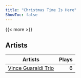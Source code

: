 ```yaml
---
title: "Christmas Time Is Here"
ShowToc: false
---
```


{{< more >}}

## Artists
Artists | Plays 
----- | -----: 
[Vince Guaraldi Trio](/artists/vince-guaraldi-trio-37943) | 6

